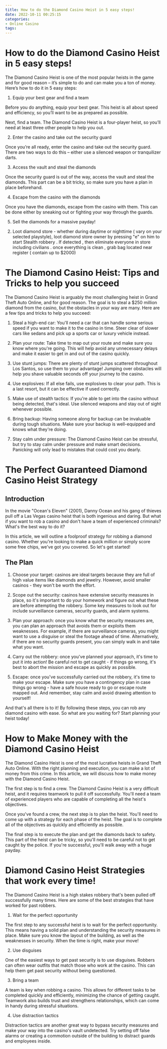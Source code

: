 ```yaml
---
title: How to do the Diamond Casino Heist in 5 easy steps!
date: 2022-10-11 00:25:15
categories:
- Online Casino
tags:
---
```



#  How to do the Diamond Casino Heist in 5 easy steps!

The Diamond Casino Heist is one of the most popular heists in the game and for good reason – it’s simple to do and can make you a ton of money. Here’s how to do it in 5 easy steps:

1. Equip your best gear and find a team

Before you do anything, equip your best gear. This heist is all about speed and efficiency, so you’ll want to be as prepared as possible.

Next, find a team. The Diamond Casino Heist is a four-player heist, so you’ll need at least three other people to help you out.

2. Enter the casino and take out the security guard

Once you’re all ready, enter the casino and take out the security guard. There are two ways to do this – either use a silenced weapon or tranquilizer darts.

3. Access the vault and steal the diamonds

Once the security guard is out of the way, access the vault and steal the diamonds. This part can be a bit tricky, so make sure you have a plan in place beforehand.

4. Escape from the casino with the diamonds

Once you have the diamonds, escape from the casino with them. This can be done either by sneaking out or fighting your way through the guards.

5. Sell the diamonds for a massive payday!
2) Loot diamond store -  whether during daytime or nighttime ( vary on your selected playstyle), loot diamond store owner by pressing "e" on him to start Stealth robbery . If detected , then eliminate everyone in store including civilians . once everything is clean , grab bag located near register ( contain up to $2000) 





#  The Diamond Casino Heist: Tips and Tricks to help you succeed

The Diamond Casino Heist is arguably the most challenging heist in Grand Theft Auto Online, and for good reason. The goal is to steal a $250 million diamond from the casino, but the obstacles in your way are many. Here are a few tips and tricks to help you succeed:

1. Steal a high-end car: You'll need a car that can handle some serious speed if you want to make it to the casino in time. Steer clear of slower cars like sedans and pick up a sports car or luxury vehicle instead.

2. Plan your route: Take time to map out your route and make sure you know where you're going. This will help avoid any unnecessary delays and make it easier to get in and out of the casino quickly.

3. Use stunt jumps: There are plenty of stunt jumps scattered throughout Los Santos, so use them to your advantage! Jumping over obstacles will help you shave valuable seconds off your journey to the casino.

4. Use explosives: If all else fails, use explosives to clear your path. This is a last resort, but it can be effective if used correctly.

5. Make use of stealth tactics: If you're able to get into the casino without being detected, that's ideal. Use silenced weapons and stay out of sight whenever possible.

6. Bring backup: Having someone along for backup can be invaluable during tough situations. Make sure your backup is well-equipped and knows what they're doing.

7. Stay calm under pressure: The Diamond Casino Heist can be stressful, but try to stay calm under pressure and make smart decisions. Panicking will only lead to mistakes that could cost you dearly.

#  The Perfect Guaranteed Diamond Casino Heist Strategy

## Introduction

In the movie "Ocean's Eleven" (2001), Danny Ocean and his gang of thieves pull off a Las Vegas casino heist that is both ingenious and daring. But what if you want to rob a casino and don't have a team of experienced criminals? What's the best way to do it?

In this article, we will outline a foolproof strategy for robbing a diamond casino. Whether you're looking to make a quick million or simply score some free chips, we've got you covered. So let's get started!

## The Plan

1. Choose your target: casinos are ideal targets because they are full of high value items like diamonds and jewelry. However, avoid smaller casinos - they won't be worth the effort.

2. Scope out the security: casinos have extensive security measures in place, so it's important to do your homework and figure out what these are before attempting the robbery. Some key measures to look out for include surveillance cameras, security guards, and alarm systems.

3. Plan your approach: once you know what the security measures are, you can plan an approach that avoids them or exploits them weaknesses. For example, if there are surveillance cameras, you might want to use a disguise or steal the footage ahead of time. Alternatively, if there are no security guards present, you can simply walk in and take what you want.

4. Carry out the robbery: once you've planned your approach, it's time to put it into action! Be careful not to get caught - if things go wrong, it's best to abort the mission and escape as quickly as possible.

5. Escape: once you've successfully carried out the robbery, it's time to make your escape. Make sure you have a contingency plan in case things go wrong - have a safe house ready to go or escape route mapped out. And remember, stay calm and avoid drawing attention to yourself!

And that's all there is to it! By following these steps, you can rob any diamond casino with ease. So what are you waiting for? Start planning your heist today!

#  How to Make Money with the Diamond Casino Heist

The Diamond Casino Heist is one of the most lucrative heists in Grand Theft Auto Online. With the right planning and execution, you can make a lot of money from this crime. In this article, we will discuss how to make money with the Diamond Casino Heist.

The first step is to find a crew. The Diamond Casino Heist is a very difficult heist, and it requires teamwork to pull it off successfully. You'll need a team of experienced players who are capable of completing all the heist's objectives.

Once you've found a crew, the next step is to plan the heist. You'll need to come up with a strategy for each phase of the heist. The goal is to complete all of the objectives as quickly and efficiently as possible.

The final step is to execute the plan and get the diamonds back to safety. This part of the heist can be tricky, so you'll need to be careful not to get caught by the police. If you're successful, you'll walk away with a huge payday.

#  Diamond Casino Heist Strategies that work every time!

The Diamond Casino Heist is a high stakes robbery that's been pulled off successfully many times. Here are some of the best strategies that have worked for past robbers.

1. Wait for the perfect opportunity

The first step to any successful heist is to wait for the perfect opportunity. This means having a solid plan and understanding the security measures in place. Make sure you know the layout of the building, as well as the weaknesses in security. When the time is right, make your move!

2. Use disguises

One of the easiest ways to get past security is to use disguises. Robbers can often wear outfits that match those who work at the casino. This can help them get past security without being questioned.

3. Bring a team

A team is key when robbing a casino. This allows for different tasks to be completed quickly and efficiently, minimizing the chance of getting caught. Teamwork also builds trust and strengthens relationships, which can come in handy during stressful situations.

4. Use distraction tactics

Distraction tactics are another great way to bypass security measures and make your way into the casino's vault undetected. Try setting off false alarms or creating a commotion outside of the building to distract guards and employees inside.